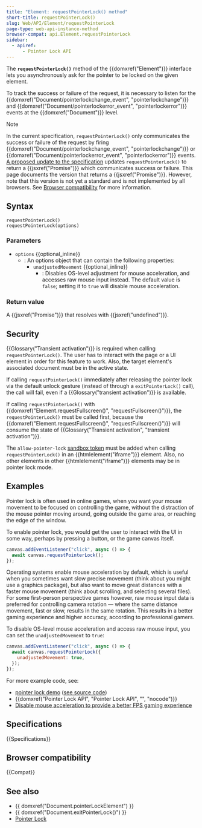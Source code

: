 ```yaml
---
title: "Element: requestPointerLock() method"
short-title: requestPointerLock()
slug: Web/API/Element/requestPointerLock
page-type: web-api-instance-method
browser-compat: api.Element.requestPointerLock
sidebar:
  - apiref:
      - Pointer Lock API
---
```


The **`requestPointerLock()`** method of the {{domxref("Element")}} interface lets you asynchronously ask for the pointer to be locked on the given element.

To track the success or failure of the request, it is necessary to listen for the {{domxref("Document/pointerlockchange_event", "pointerlockchange")}} and {{domxref("Document/pointerlockerror_event", "pointerlockerror")}} events at the {{domxref("Document")}} level.

> [!NOTE]
> In the current specification, `requestPointerLock()` only communicates the success or failure of the request by firing {{domxref("Document/pointerlockchange_event", "pointerlockchange")}} or {{domxref("Document/pointerlockerror_event", "pointerlockerror")}} events. [A proposed update to the specification](https://github.com/w3c/pointerlock/pull/49) updates `requestPointerLock()` to return a {{jsxref("Promise")}} which communicates success or failure. This page documents the version that returns a {{jsxref("Promise")}}. However, note that this version is not yet a standard and is not implemented by all browsers. See [Browser compatibility](#browser_compatibility) for more information.

## Syntax

```js-nolint
requestPointerLock()
requestPointerLock(options)
```

### Parameters

- `options` {{optional_inline}}
  - : An options object that can contain the following properties:
    - `unadjustedMovement` {{optional_inline}}
      - : Disables OS-level adjustment for mouse acceleration, and accesses raw mouse input instead. The default value is `false`; setting it to `true` will disable mouse acceleration.

### Return value

A {{jsxref("Promise")}} that resolves with {{jsxref("undefined")}}.

## Security

{{Glossary("Transient activation")}} is required when calling `requestPointerLock()`. The user has to interact with the page or a UI element in order for this feature to work. Also, the target element's associated document must be in the active state.

If calling `requestPointerLock()` immediately after releasing the pointer lock via the default unlock gesture (instead of through a `exitPointerLock()` call), the call will fail, even if a {{Glossary("transient activation")}} is available.

If calling `requestPointerLock()` with {{domxref("Element.requestFullscreen()", "requestFullscreen()")}}, the `requestPointerLock()` must be called first, because the {{domxref("Element.requestFullscreen()", "requestFullscreen()")}} will consume the state of {{Glossary("Transient activation", "transient activation")}}.

The `allow-pointer-lock` [sandbox token](/en-US/docs/Web/HTML/Reference/Elements/iframe#sandbox) must be added when calling `requestPointerLock()` in an {{htmlelement("iframe")}} element. Also, no other elements in other {{htmlelement("iframe")}} elements may be in pointer lock mode.

## Examples

Pointer lock is often used in online games, when you want your mouse movement to be focused on controlling the game, without the distraction of the mouse pointer moving around, going outside the game area, or reaching the edge of the window.

To enable pointer lock, you would get the user to interact with the UI in some way, perhaps by pressing a button, or the game canvas itself.

```js
canvas.addEventListener("click", async () => {
  await canvas.requestPointerLock();
});
```

Operating systems enable mouse acceleration by default, which is useful when you sometimes want slow precise movement (think about you might use a graphics package), but also want to move great distances with a faster mouse movement (think about scrolling, and selecting several files). For some first-person perspective games however, raw mouse input data is preferred for controlling camera rotation — where the same distance movement, fast or slow, results in the same rotation. This results in a better gaming experience and higher accuracy, according to professional gamers.

To disable OS-level mouse acceleration and access raw mouse input, you can set the `unadjustedMovement` to `true`:

```js
canvas.addEventListener("click", async () => {
  await canvas.requestPointerLock({
    unadjustedMovement: true,
  });
});
```

For more example code, see:

- [pointer lock demo](https://mdn.github.io/dom-examples/pointer-lock/) ([see source code](https://github.com/mdn/dom-examples/tree/main/pointer-lock))
- {{domxref("Pointer Lock API", "Pointer Lock API", "", "nocode")}}
- [Disable mouse acceleration to provide a better FPS gaming experience](https://web.dev/articles/disable-mouse-acceleration)

## Specifications

{{Specifications}}

## Browser compatibility

{{Compat}}

## See also

- {{ domxref("Document.pointerLockElement") }}
- {{ domxref("Document.exitPointerLock()") }}
- [Pointer Lock](/en-US/docs/Web/API/Pointer_Lock_API)
